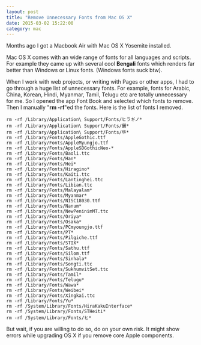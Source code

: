 ```yaml
---
layout: post
title: "Remove Unnecessary Fonts from Mac OS X"
date: 2015-03-02 15:22:00
category: mac
---
```

Months ago I got a Macbook Air with Mac OS X Yosemite installed.

Mac OS X comes with an wide range of fonts for all languages and scripts. For example they came up with several cool **Bengali** fonts which renders far better than Windows or Linux fonts. (Windows fonts suck btw).

When I work with web projects, or writing with Pages or other apps, I had to go through a huge list of unnecessary fonts. For example, fonts for Arabic, China, Korean, Hindi, Myanmar, Tamil, Telugu etc are totally unnecessary for me. So I opened the app Font Book and selected which fonts to remove. Then I manually "**rm -rf**"ed the fonts. Here is the list of fonts I removed.

    rm -rf /Library/Application\ Support/Fonts/ヒラギノ*
    rm -rf /Library/Application\ Support/Fonts/儷*
    rm -rf /Library/Application\ Support/Fonts/华*
    rm -rf /Library/Fonts/AppleGothic.ttf
    rm -rf /Library/Fonts/AppleMyungjo.ttf
    rm -rf /Library/Fonts/AppleSDGothicNeo-*
    rm -rf /Library/Fonts/Baoli.ttc
    rm -rf /Library/Fonts/Han*
    rm -rf /Library/Fonts/Hei*
    rm -rf /Library/Fonts/Hiragino*
    rm -rf /Library/Fonts/Kaiti.ttc
    rm -rf /Library/Fonts/Lantinghei.ttc
    rm -rf /Library/Fonts/Libian.ttc
    rm -rf /Library/Fonts/Malayalam*
    rm -rf /Library/Fonts/Myanmar*
    rm -rf /Library/Fonts/NISC18030.ttf
    rm -rf /Library/Fonts/Nanum*
    rm -rf /Library/Fonts/NewPeninimMT.ttc
    rm -rf /Library/Fonts/Oriya*
    rm -rf /Library/Fonts/Osaka*
    rm -rf /Library/Fonts/PCmyoungjo.ttf
    rm -rf /Library/Fonts/PT*
    rm -rf /Library/Fonts/Pilgiche.ttf
    rm -rf /Library/Fonts/STIX*
    rm -rf /Library/Fonts/Sathu.ttf
    rm -rf /Library/Fonts/Silom.ttf
    rm -rf /Library/Fonts/Sinhala*
    rm -rf /Library/Fonts/Songti.ttc
    rm -rf /Library/Fonts/SukhumvitSet.ttc
    rm -rf /Library/Fonts/Tamil*
    rm -rf /Library/Fonts/Telugu*
    rm -rf /Library/Fonts/Wawa*
    rm -rf /Library/Fonts/Weibei*
    rm -rf /Library/Fonts/Xingkai.ttc
    rm -rf /Library/Fonts/Yu*
    rm -rf /System/Library/Fonts/HiraKakuInterface*
    rm -rf /System/Library/Fonts/STHeiti*
    rm -rf /System/Library/Fonts/ヒ*
    
But wait, if you are willing to do so, do on your own risk. It might show errors while upgrading OS X if you remove core Apple components.